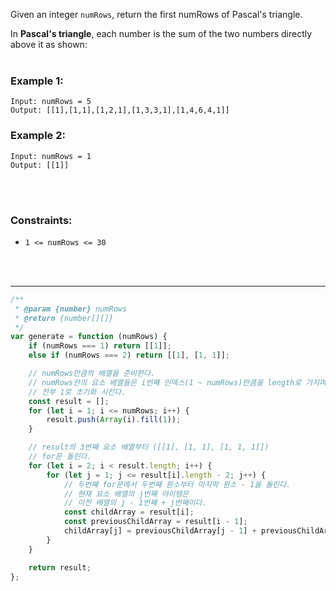 Given an integer `numRows`, return the first numRows of Pascal's triangle.

In **Pascal's triangle**, each number is the sum of the two numbers directly above it as shown:
<br>
<br>

### Example 1:

```
Input: numRows = 5
Output: [[1],[1,1],[1,2,1],[1,3,3,1],[1,4,6,4,1]]
```

### Example 2:

```
Input: numRows = 1
Output: [[1]]
```

<br>
<br>

### Constraints:

-   `1 <= numRows <= 30`

<br>
<br>

---

```js
/**
 * @param {number} numRows
 * @return {number[][]}
 */
var generate = function (numRows) {
    if (numRows === 1) return [[1]];
    else if (numRows === 2) return [[1], [1, 1]];

    // numRows만큼의 배열을 준비한다.
    // numRows안의 요소 배열들은 i번째 인덱스(1 ~ numRows)만큼을 length로 가지며
    // 전부 1로 초기화 시킨다.
    const result = [];
    for (let i = 1; i <= numRows; i++) {
        result.push(Array(i).fill(1));
    }

    // result의 3번째 요소 배열부터 ([[1], [1, 1], [1, 1, 1]])
    // for문 돌린다.
    for (let i = 2; i < result.length; i++) {
        for (let j = 1; j <= result[i].length - 2; j++) {
            // 두번째 for문에서 두번째 원소부터 마지막 원소 - 1을 돌린다.
            // 현재 요소 배열의 j번째 아이템은
            // 이전 배열의 j - 1번째 + j번째이다.
            const childArray = result[i];
            const previousChildArray = result[i - 1];
            childArray[j] = previousChildArray[j - 1] + previousChildArray[j];
        }
    }

    return result;
};
```
